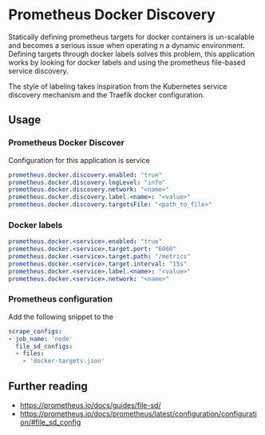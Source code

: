 
# Prometheus Docker Discovery

Statically defining prometheus targets for docker containers is un-scalable and becomes a serious issue when operating n a dynamic environment. Defining targets through docker labels solves this problem, this application works by looking for docker labels and using the prometheus file-based service discovery.

The style of labeling takes inspiration from the Kubernetes service discovery mechanism and the Traefik docker configuration.

## Usage

### Prometheus Docker Discover
Configuration for this application is service
```yaml
prometheus.docker.discovery.enabled: "true"
prometheus.docker.discovery.logLevel: "info"
prometheus.docker.discovery.network: "<name>"
prometheus.docker.discovery.label.<name>: "<value>"
prometheus.docker.discovery.targetsFile: "<path_to_file>"
```

### Docker labels
```yaml
prometheus.docker.<service>.enabled: "true"
prometheus.docker.<service>.target.port: "6060"
prometheus.docker.<service>.target.path: "/metrics"
prometheus.docker.<service>.target.interval: "15s"
prometheus.docker.<service>.label.<name>: "<value>"
prometheus.docker.<service>.network: "<name>"
```

### Prometheus configuration
Add the following snippet to the
```yaml
scrape_configs:
- job_name: 'node'
  file_sd_configs:
  - files:
    - 'docker-targets.json'
```

## Further reading
- https://prometheus.io/docs/guides/file-sd/
- https://prometheus.io/docs/prometheus/latest/configuration/configuration/#file_sd_config
